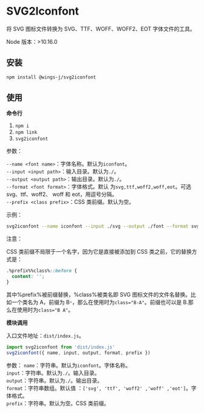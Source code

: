# SVG2Iconfont

将 SVG 图标文件转换为 SVG、TTF、WOFF、WOFF2、EOT 字体文件的工具。

Node 版本：>10.16.0

## 安装

```sh
npm install @wings-j/svg2iconfont
```

## 使用

**命令行**

1. `npm i`
2. `npm link`
3. `svg2iconfont`

参数：

`--name <font name>`：字体名称。默认为`iconfont`。<br> `--input <input path>`：输入目录。默认为`./`。<br> `--output <output path>`：输出目录。默认为`./`。<br> `--format <font format>`：字体格式。默认
为`svg,ttf,woff2,woff,eot`。可选 svg、ttf、woff2、 woff 和 eot，用逗号分隔。<br> `--prefix <class prefix>`：CSS 类前缀。默认为空。<br>

示例：

```sh
svg2iconfont --name iconfont --input ./svg --output ./font --format svg,ttf,woff2,woff,eot --prefix iconfont-
```

注意：

CSS 类前缀不局限于一个名字，因为它是直接被添加到 CSS 类之前，它的替换方式是：

```css
.%prefix%%class%::before {
  content: '';
}
```

其中%prefix%被前缀替换，%class%被类名即 SVG 图标文件的文件名替换。比如一个类名为 A，前缀为 B-，那么在使用时为`class="B-A"`。前缀也可以是 B.那么在使用时为`class="B A"`。

**模块调用**

入口文件地址：`dist/index.js`。

```js
import svg2iconfont from 'dist/index.js'
svg2iconfont({ name, input, output, format, prefix })
```

参数： `name`：字符串。默认为`iconfont`。字体名称。<br> `input`：字符串。默认为`./`。输入目录。<br> `output`：字符串。默认为`./`。输出目录。<br> `format`：字符串数组。默认值
：`['svg', 'ttf', 'woff2' ,'woff' ,'eot']`。字体格式。<br> `prefix`：字符串。默认为空。CSS 类前缀。<br>
